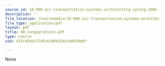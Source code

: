```yaml
---
course_id: 16-886-air-transportation-systems-architecting-spring-2004
description: ''
file_location: /coursemedia/16-886-air-transportation-systems-architecting-spring-2004/432c45da1f245c6196b254c5a0d39ddf_08_cargoprations.pdf
file_type: application/pdf
layout: pdf
title: 08_cargoprations.pdf
type: course
uid: 432c45da1f245c6196b254c5a0d39ddf

---
```

None